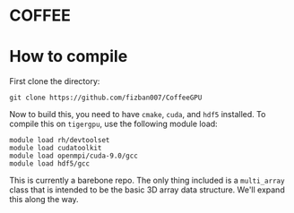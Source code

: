 COFFEE
======

# How to compile

First clone the directory:

    git clone https://github.com/fizban007/CoffeeGPU
    
Now to build this, you need to have `cmake`, `cuda`, and `hdf5` installed. To
compile this on `tigergpu`, use the following module load:

    module load rh/devtoolset
    module load cudatoolkit
    module load openmpi/cuda-9.0/gcc
    module load hdf5/gcc
    
This is currently a barebone repo. The only thing included is a `multi_array`
class that is intended to be the basic 3D array data structure. We'll expand
this along the way.
